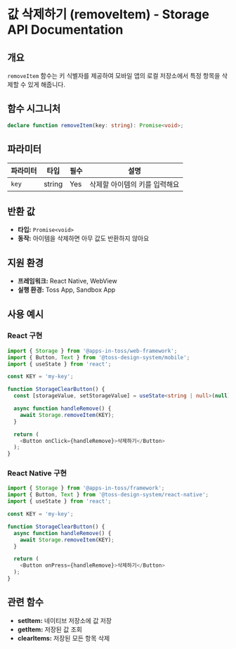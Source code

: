 # 값 삭제하기 (removeItem) - Storage API Documentation

## 개요

`removeItem` 함수는 키 식별자를 제공하여 모바일 앱의 로컬 저장소에서 특정 항목을 삭제할 수 있게 해줍니다.

## 함수 시그니처

```typescript
declare function removeItem(key: string): Promise<void>;
```

## 파라미터

| 파라미터 | 타입 | 필수 | 설명 |
|-----------|------|----------|-------------|
| `key` | string | Yes | 삭제할 아이템의 키를 입력해요 |

## 반환 값

- **타입:** `Promise<void>`
- **동작:** 아이템을 삭제하면 아무 값도 반환하지 않아요

## 지원 환경

- **프레임워크:** React Native, WebView
- **실행 환경:** Toss App, Sandbox App

## 사용 예시

### React 구현

```typescript
import { Storage } from '@apps-in-toss/web-framework';
import { Button, Text } from '@toss-design-system/mobile';
import { useState } from 'react';

const KEY = 'my-key';

function StorageClearButton() {
  const [storageValue, setStorageValue] = useState<string | null>(null);

  async function handleRemove() {
    await Storage.removeItem(KEY);
  }

  return (
    <Button onClick={handleRemove}>삭제하기</Button>
  );
}
```

### React Native 구현

```typescript
import { Storage } from '@apps-in-toss/framework';
import { Button, Text } from '@toss-design-system/react-native';
import { useState } from 'react';

const KEY = 'my-key';

function StorageClearButton() {
  async function handleRemove() {
    await Storage.removeItem(KEY);
  }

  return (
    <Button onPress={handleRemove}>삭제하기</Button>
  );
}
```

## 관련 함수

- **setItem:** 네이티브 저장소에 값 저장
- **getItem:** 저장된 값 조회
- **clearItems:** 저장된 모든 항목 삭제
